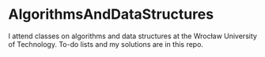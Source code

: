 # AlgorithmsAndDataStructures


I attend classes on algorithms and data structures
at the Wrocław University of Technology.
To-do lists and my solutions are in this repo.